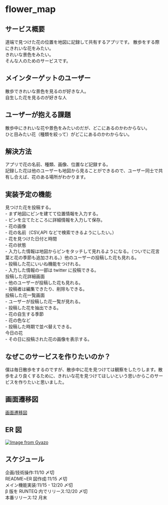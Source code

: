 # flower_map

## サービス概要

道端で見つけた花の位置を地図に記録して共有するアプリです。
散歩をする際にきれいな花をみたい。
<br>
きれいな景色をみたい。
<br>
そんな人のためのサービスです。
<br>

## メインターゲットのユーザー

散歩できれいな景色を見るのが好きな人。
<br>
自生した花を見るのが好きな人

## ユーザーが抱える課題

散歩中にきれいな花や景色をみたいのだが、どこにあるのかわからない。
<br>
ひと目みたい花（種類を絞って）がどこにあるのかわからない。
<br>

## 解決方法

アプリで花の名前、種類、画像、位置など記録する。
<br>
記録した花は他のユーザーも地図から見ることができるので、ユーザー同士で共有し合えば、花のある場所がわかります。
<br>

## 実装予定の機能

見つけた花を投稿する。
<br> - まず地図にピンを建てて位置情報を入力する。
<br> - ピンを立てたところに詳細情報を入力して保存。
<br> - 花の画像
<br> - 花の名前（CSV,API などで検索できるようにしたい。）
<br> - 花を見つけた日付と時間
<br> - 花の状態
<br> - 入力した情報は地図からピンをタッチして見れるようになる。（ついでに花言葉と花の季節も追加される。）他のユーザーの投稿した花も見れる。
<br> - 投稿した花にいいね機能をつけれる。
<br> - 入力した情報の一部は twitter に投稿できる。
<br> 投稿した花詳細画面
<br> - 他のユーザーが投稿した花も見れる。
<br> - 投稿者は編集できたり、削除もできる。
<br> 投稿した花一覧画面
<br> - ユーザーが投稿した花一覧が見れる。
<br> - 投稿した花を抽出できる。
<br> - 花の自生する季節
<br> - 花の色など
<br> - 投稿した時期で並べ替えできる。
<br> 今日の花
<br> - その日に投稿された花の画像を表示する。
<br>

## なぜこのサービスを作りたいのか？

僕は毎日散歩をするのですが、散歩中に花を見つけては観察をしたりします。散歩をより良くするために、きれいな花を見つけてほしいという思いからこのサービスを作りたいと思いました。

## 画面遷移図

[画面遷移図](https://www.figma.com/file/ix8aAKbEsXGmqibAmDMEiT/FlowerMap?node-id=0%3A1)

## ER 図

[![Image from Gyazo](https://i.gyazo.com/8b9d1a4a14047d7a9696ce11ab259978.png)](https://gyazo.com/8b9d1a4a14047d7a9696ce11ab259978)

## スケジュール

企画/技術操作:11/10 〆切
<br>
README~ER 図作成:11/15 〆切
<br>
メイン機能実装:11/15 - 12/20 〆切
<br>
β 版を RUNTEQ 内でリリース:12/20 〆切
<br>
本番リリース:12 月末
